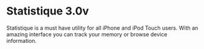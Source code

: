 Statistique 3.0v
================

Statistique is a must have utility for all iPhone and iPod Touch users. With an amazing interface you can track your memory or browse device information.
